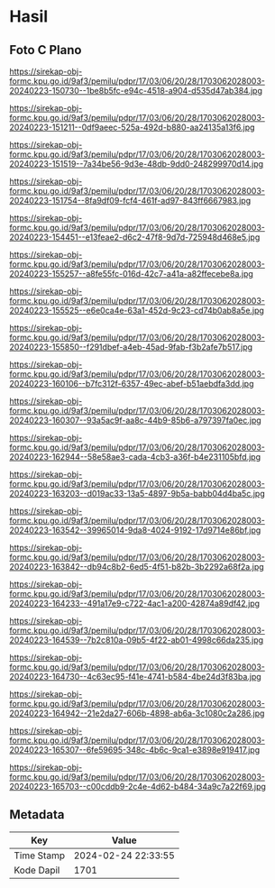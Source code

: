# Hasil

## Foto C Plano

https://sirekap-obj-formc.kpu.go.id/9af3/pemilu/pdpr/17/03/06/20/28/1703062028003-20240223-150730--1be8b5fc-e94c-4518-a904-d535d47ab384.jpg

https://sirekap-obj-formc.kpu.go.id/9af3/pemilu/pdpr/17/03/06/20/28/1703062028003-20240223-151211--0df9aeec-525a-492d-b880-aa24135a13f6.jpg

https://sirekap-obj-formc.kpu.go.id/9af3/pemilu/pdpr/17/03/06/20/28/1703062028003-20240223-151519--7a34be56-9d3e-48db-9dd0-248299970d14.jpg

https://sirekap-obj-formc.kpu.go.id/9af3/pemilu/pdpr/17/03/06/20/28/1703062028003-20240223-151754--8fa9df09-fcf4-461f-ad97-843ff6667983.jpg

https://sirekap-obj-formc.kpu.go.id/9af3/pemilu/pdpr/17/03/06/20/28/1703062028003-20240223-154451--e13feae2-d6c2-47f8-9d7d-725948d468e5.jpg

https://sirekap-obj-formc.kpu.go.id/9af3/pemilu/pdpr/17/03/06/20/28/1703062028003-20240223-155257--a8fe55fc-016d-42c7-a41a-a82ffecebe8a.jpg

https://sirekap-obj-formc.kpu.go.id/9af3/pemilu/pdpr/17/03/06/20/28/1703062028003-20240223-155525--e6e0ca4e-63a1-452d-9c23-cd74b0ab8a5e.jpg

https://sirekap-obj-formc.kpu.go.id/9af3/pemilu/pdpr/17/03/06/20/28/1703062028003-20240223-155850--f291dbef-a4eb-45ad-9fab-f3b2afe7b517.jpg

https://sirekap-obj-formc.kpu.go.id/9af3/pemilu/pdpr/17/03/06/20/28/1703062028003-20240223-160106--b7fc312f-6357-49ec-abef-b51aebdfa3dd.jpg

https://sirekap-obj-formc.kpu.go.id/9af3/pemilu/pdpr/17/03/06/20/28/1703062028003-20240223-160307--93a5ac9f-aa8c-44b9-85b6-a797397fa0ec.jpg

https://sirekap-obj-formc.kpu.go.id/9af3/pemilu/pdpr/17/03/06/20/28/1703062028003-20240223-162944--58e58ae3-cada-4cb3-a36f-b4e231105bfd.jpg

https://sirekap-obj-formc.kpu.go.id/9af3/pemilu/pdpr/17/03/06/20/28/1703062028003-20240223-163203--d019ac33-13a5-4897-9b5a-babb04d4ba5c.jpg

https://sirekap-obj-formc.kpu.go.id/9af3/pemilu/pdpr/17/03/06/20/28/1703062028003-20240223-163542--39965014-9da8-4024-9192-17d9714e86bf.jpg

https://sirekap-obj-formc.kpu.go.id/9af3/pemilu/pdpr/17/03/06/20/28/1703062028003-20240223-163842--db94c8b2-6ed5-4f51-b82b-3b2292a68f2a.jpg

https://sirekap-obj-formc.kpu.go.id/9af3/pemilu/pdpr/17/03/06/20/28/1703062028003-20240223-164233--491a17e9-c722-4ac1-a200-42874a89df42.jpg

https://sirekap-obj-formc.kpu.go.id/9af3/pemilu/pdpr/17/03/06/20/28/1703062028003-20240223-164539--7b2c810a-09b5-4f22-ab01-4998c66da235.jpg

https://sirekap-obj-formc.kpu.go.id/9af3/pemilu/pdpr/17/03/06/20/28/1703062028003-20240223-164730--4c63ec95-f41e-4741-b584-4be24d3f83ba.jpg

https://sirekap-obj-formc.kpu.go.id/9af3/pemilu/pdpr/17/03/06/20/28/1703062028003-20240223-164942--21e2da27-606b-4898-ab6a-3c1080c2a286.jpg

https://sirekap-obj-formc.kpu.go.id/9af3/pemilu/pdpr/17/03/06/20/28/1703062028003-20240223-165307--6fe59695-348c-4b6c-9ca1-e3898e919417.jpg

https://sirekap-obj-formc.kpu.go.id/9af3/pemilu/pdpr/17/03/06/20/28/1703062028003-20240223-165703--c00cddb9-2c4e-4d62-b484-34a9c7a22f69.jpg


## Metadata

| Key        | Value               |
| ---------- | ------------------- |
| Time Stamp | 2024-02-24 22:33:55 |
| Kode Dapil | 1701                |



